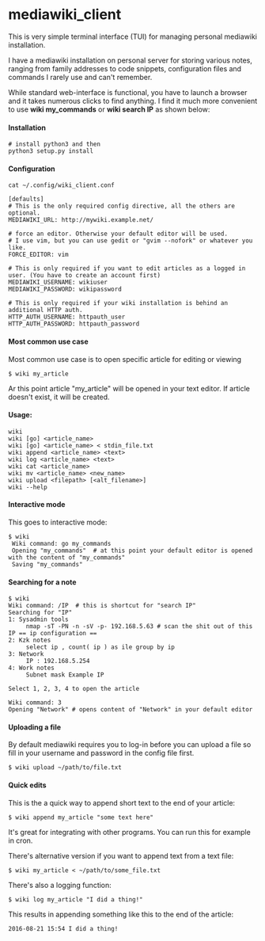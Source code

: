 mediawiki_client
================

This is very simple terminal interface (TUI) for managing personal mediawiki installation.

I have a mediawiki installation on personal server for storing various notes, ranging from family addresses to code 
snippets, configuration files and commands I rarely use and can't remember.

While standard web-interface is functional, you have to launch a browser and it takes numerous clicks to find anything. 
I find it much more convenient to use **wiki my_commands** or **wiki search IP** as shown below:

#### Installation ####
    # install python3 and then
    python3 setup.py install

#### Configuration ####
    
    cat ~/.config/wiki_client.conf
    
    [defaults]
    # This is the only required config directive, all the others are optional.
    MEDIAWIKI_URL: http://mywiki.example.net/
    
    # force an editor. Otherwise your default editor will be used.
    # I use vim, but you can use gedit or "gvim --nofork" or whatever you like.
    FORCE_EDITOR: vim
    
    # This is only required if you want to edit articles as a logged in user. (You have to create an account first)
    MEDIAWIKI_USERNAME: wikiuser
    MEDIAWIKI_PASSWORD: wikipassword
    
    # This is only required if your wiki installation is behind an additional HTTP auth.
    HTTP_AUTH_USERNAME: httpauth_user
    HTTP_AUTH_PASSWORD: httpauth_password

#### Most common use case

Most common use case is to open specific article for editing or viewing

    $ wiki my_article
    
Ar this point article "my_article" will be opened in your text editor.
If article doesn't exist, it will be created.

#### Usage:
    wiki
    wiki [go] <article_name>
    wiki [go] <article_name> < stdin_file.txt
    wiki append <article_name> <text>
    wiki log <article_name> <text>
    wiki cat <article_name>
    wiki mv <article_name> <new_name>
    wiki upload <filepath> [<alt_filename>]
    wiki --help

#### Interactive mode
    
This goes to interactive mode:

    $ wiki
     Wiki command: go my_commands 
     Opening "my_commands"  # at this point your default editor is opened with the content of "my_commands"
     Saving "my_commands"

#### Searching for a note

    $ wiki
    Wiki command: /IP  # this is shortcut for "search IP"
    Searching for "IP"
    1: Sysadmin tools 
    	 nmap -sT -PN -n -sV -p- 192.168.5.63 # scan the shit out of this IP == ip configuration ==
    2: Kzk notes 
    	 select ip , count( ip ) as ile group by ip 
    3: Network 
    	 IP : 192.168.5.254
    4: Work notes 
    	 Subnet mask Example IP 
        
    Select 1, 2, 3, 4 to open the article
     
    Wiki command: 3
    Opening "Network" # opens content of "Network" in your default editor

#### Uploading a file

By default mediawiki requires you to log-in before you can upload a file so fill in your username and password in the 
config file first. 
    
    $ wiki upload ~/path/to/file.txt

#### Quick edits

This is the a quick way to append short text to the end of your article:

    $ wiki append my_article "some text here"
    
It's great for integrating with other programs. You can run this for example in cron.

There's alternative version if you want to append text from a text file:

    $ wiki my_article < ~/path/to/some_file.txt
    
There's also a logging function:

    $ wiki log my_article "I did a thing!"
    
This results in appending something like this to the end of the article:

    2016-08-21 15:54 I did a thing!

